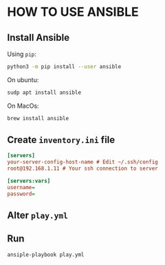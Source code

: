 # HOW TO USE ANSIBLE

## Install Ansible
Using `pip`:
```bash
python3 -m pip install --user ansible
```

On ubuntu:
```bash
sudp apt install ansible
```

On MacOs:
```bash
brew install ansible
```

## Create `inventory.ini` file

```ini
[servers]
your-server-config-host-name # Edit ~/.ssh/config
root@192.168.1.11 # Your ssh connection to server

[servers:vars]
username=
password=
```

## Alter `play.yml`

## Run
```bash
ansiple-playbook play.yml
```
